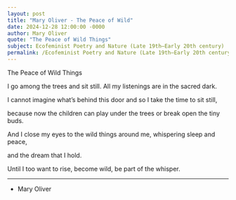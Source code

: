 ```yaml
---
layout: post
title: "Mary Oliver - The Peace of Wild"
date: 2024-12-28 12:00:00 -0000
author: Mary Oliver
quote: "The Peace of Wild Things"
subject: Ecofeminist Poetry and Nature (Late 19th–Early 20th century)
permalink: /Ecofeminist Poetry and Nature (Late 19th–Early 20th century)/Mary Oliver/Mary Oliver - The Peace of Wild
---
```


The Peace of Wild Things

I go among the trees and sit still.
All my listenings are in the sacred dark.

I cannot imagine what’s behind this door
and so I take the time to sit still,

because now the children can play
under the trees or break open the tiny buds.

And I close my eyes to the wild things around me,
whispering sleep and peace,

and the dream that I hold.

Until I too want to rise,
become wild, be part of the whisper.

---

- Mary Oliver

